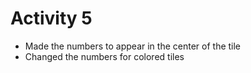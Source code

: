 # Activity 5

- Made the numbers to appear in the center of the tile
- Changed the numbers for colored tiles

